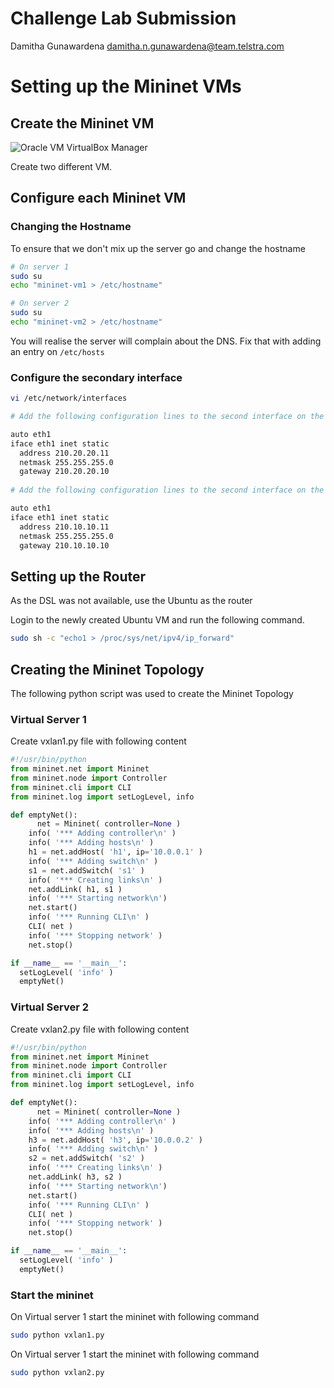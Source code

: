 # Challenge Lab Submission

Damitha Gunawardena
damitha.n.gunawardena@team.telstra.com

# Setting up the Mininet VMs

## Create the Mininet VM

![Oracle VM VirtualBox Manager](https://morphkurt.github.io/sdn/Image1.PNG)

Create two different VM.

## Configure each Mininet VM

### Changing the Hostname

To ensure that we don't mix up the server go and change the hostname

```bash
# On server 1
sudo su
echo "mininet-vm1 > /etc/hostname"

# On server 2
sudo su
echo "mininet-vm2 > /etc/hostname"
```

You will realise the server will complain about the DNS. Fix that with adding an entry on `/etc/hosts`


### Configure the secondary interface

```bash
vi /etc/network/interfaces

# Add the following configuration lines to the second interface on the VM1

auto eth1
iface eth1 inet static
  address 210.20.20.11
  netmask 255.255.255.0
  gateway 210.20.20.10
  
# Add the following configuration lines to the second interface on the VM2

auto eth1
iface eth1 inet static
  address 210.10.10.11
  netmask 255.255.255.0
  gateway 210.10.10.10

```

## Setting up the Router

As the DSL was not available, use the Ubuntu as the router

Login to the newly created Ubuntu VM and run the following command.

```bash
sudo sh -c "echo1 > /proc/sys/net/ipv4/ip_forward"
```

## Creating the Mininet Topology

The following python script was used to create the Mininet Topology

### Virtual Server 1

Create vxlan1.py file with following content

```python
#!/usr/bin/python
from mininet.net import Mininet
from mininet.node import Controller
from mininet.cli import CLI
from mininet.log import setLogLevel, info

def emptyNet():
      net = Mininet( controller=None )
    info( '*** Adding controller\n' )
    info( '*** Adding hosts\n' )
    h1 = net.addHost( 'h1', ip='10.0.0.1' )
    info( '*** Adding switch\n' )
    s1 = net.addSwitch( 's1' )
    info( '*** Creating links\n' )
    net.addLink( h1, s1 )
    info( '*** Starting network\n')
    net.start()
    info( '*** Running CLI\n' )
    CLI( net )
    info( '*** Stopping network' )
    net.stop()

if __name__ == '__main__':
  setLogLevel( 'info' )
  emptyNet()
```


### Virtual Server 2

Create vxlan2.py file with following content

```python
#!/usr/bin/python
from mininet.net import Mininet
from mininet.node import Controller
from mininet.cli import CLI
from mininet.log import setLogLevel, info

def emptyNet():
      net = Mininet( controller=None )
    info( '*** Adding controller\n' )
    info( '*** Adding hosts\n' )
    h3 = net.addHost( 'h3', ip='10.0.0.2' )
    info( '*** Adding switch\n' )
    s2 = net.addSwitch( 's2' )
    info( '*** Creating links\n' )
    net.addLink( h3, s2 )
    info( '*** Starting network\n')
    net.start()
    info( '*** Running CLI\n' )
    CLI( net )
    info( '*** Stopping network' )
    net.stop()

if __name__ == '__main__':
  setLogLevel( 'info' )
  emptyNet()
```

### Start the mininet

On Virtual server 1 start the mininet with following command

```bash
sudo python vxlan1.py
```

On Virtual server 1 start the mininet with following command

```bash
sudo python vxlan2.py
```

